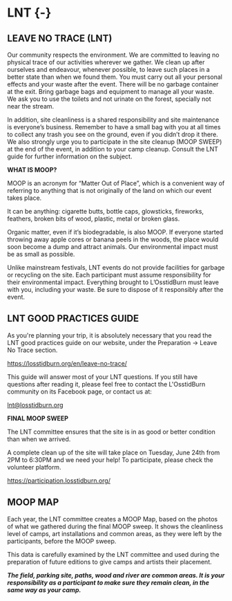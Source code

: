 # LNT {-}


<h2><span> LEAVE NO TRACE (LNT) </span></h2> 


Our community respects the environment. We are committed to leaving no physical trace of our activities wherever we gather. We clean up after ourselves and endeavour, whenever possible, to leave such places in a better state than when we found them. You must carry out all your personal effects and your waste after the event. There will be no garbage container at the exit. Bring garbage bags and equipment to manage all your waste. We ask you to use the toilets and not urinate on the forest, specially not near the stream. 

In addition, site cleanliness is a shared responsibility and site maintenance is everyone’s business. Remember to have a small bag with you at all times to collect any trash you see on the ground, even if you didn’t drop it there. We also strongly urge you to participate in the site cleanup (MOOP SWEEP) at the end of the event, in addition to your camp cleanup. Consult the LNT guide for further information on the subject.



**WHAT IS MOOP?**

MOOP is an acronym for “Matter Out of Place”, which is a convenient way of referring to anything that is not originally of the land on which our event takes place.

It can be anything: cigarette butts, bottle caps, glowsticks, fireworks, feathers, broken bits of wood, plastic, metal or broken glass.

Organic matter, even if it’s biodegradable, is also MOOP. If everyone started throwing away apple cores or banana peels in the woods, the place would soon become a dump and attract animals. Our environmental impact must be as small as possible.

Unlike mainstream festivals, LNT events do not provide facilities for garbage or recycling on the site. Each participant must assume responsibility for their environmental impact. Everything brought to L’OsstidBurn must leave with you, including your waste. Be sure to dispose of it responsibly after the event.


<h2><span>LNT GOOD PRACTICES GUIDE</span></h2>

As you're planning your trip, it is absolutely necessary that you read the LNT good practices guide on our website, under the Preparation -> Leave No Trace section.

https://losstidburn.org/en/leave-no-trace/

This guide will answer most of your LNT questions. If you still have questions after reading it, please feel free to contact the L'OsstidBurn community on its Facebook page, or contact us at: 

lnt@losstidburn.org

**FINAL MOOP SWEEP**

The LNT committee ensures that the site is in as good or better condition than when we arrived.

A complete clean up of the site will take place on Tuesday, June 24th from 2PM to 6:30PM and we need your help! To participate, please check the volunteer platform.

https://participation.losstidburn.org/

<h2><span>MOOP MAP</span></h2>

Each year, the LNT committee creates a MOOP Map, based on the photos of what we gathered during the final MOOP sweep. It shows the cleanliness level of camps, art installations and common areas, as they were left by the participants, before the MOOP sweep.

This data is carefully examined by the LNT committee and used during the preparation of future editions to give camps and artists their placement.

**_The field, parking site, paths, wood and river are common areas. It is your responsibility as a participant to make sure they remain clean, in the same way as your camp._**

